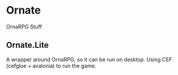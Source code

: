 # Ornate
OrnaRPG Stuff

## Ornate.Lite
A wrapper around OrnaRPG, so it can be run on desktop. Using CEF (cefglue + avalonia) to run the game.
